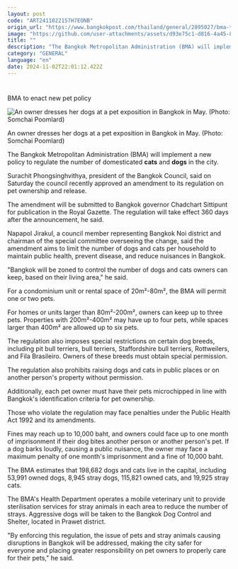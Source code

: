 ```yaml
---
layout: post
code: "ART2411022157H7EONB"
origin_url: "https://www.bangkokpost.com/thailand/general/2895027/bma-to-enact-new-pet-policy"
image: "https://github.com/user-attachments/assets/d93e75c1-d816-4a45-830d-16e1cfdc55f3"
title: ""
description: "The Bangkok Metropolitan Administration (BMA) will implement a new policy to regulate the number of domesticated  cats  and  dogs  in the city."
category: "GENERAL"
language: "en"
date: 2024-11-02T22:01:12.422Z
---
```


# 

BMA to enact new pet policy

![An owner dresses her dogs at a pet exposition in Bangkok in May. (Photo: Somchai Poomlard)](https://github.com/user-attachments/assets/2eef0ca3-cb32-460b-9d3f-4b1531ab6763)

An owner dresses her dogs at a pet exposition in Bangkok in May. (Photo: Somchai Poomlard)

The Bangkok Metropolitan Administration (BMA) will implement a new policy to regulate the number of domesticated **cats** and **dogs** in the city.

Surachit Phongsinghvithya, president of the Bangkok Council, said on Saturday the council recently approved an amendment to its regulation on pet ownership and release.

The amendment will be submitted to Bangkok governor Chadchart Sittipunt for publication in the Royal Gazette. The regulation will take effect 360 days after the announcement, he said.

Napapol Jirakul, a council member representing Bangkok Noi district and chairman of the special committee overseeing the change, said the amendment aims to limit the number of dogs and cats per household to maintain public health, prevent disease, and reduce nuisances in Bangkok.

"Bangkok will be zoned to control the number of dogs and cats owners can keep, based on their living area," he said.

For a condominium unit or rental space of 20m²-80m², the BMA will permit one or two pets.

For homes or units larger than 80m²-200m², owners can keep up to three pets. Properties with 200m²-400m² may have up to four pets, while spaces larger than 400m² are allowed up to six pets.

The regulation also imposes special restrictions on certain dog breeds, including pit bull terriers, bull terriers, Staffordshire bull terriers, Rottweilers, and Fila Brasileiro. Owners of these breeds must obtain special permission.

The regulation also prohibits raising dogs and cats in public places or on another person's property without permission.

Additionally, each pet owner must have their pets microchipped in line with Bangkok's identification criteria for pet ownership.

Those who violate the regulation may face penalties under the Public Health Act 1992 and its amendments.

Fines may reach up to 10,000 baht, and owners could face up to one month of imprisonment if their dog bites another person or another person's pet. If a dog barks loudly, causing a public nuisance, the owner may face a maximum penalty of one month's imprisonment and a fine of 10,000 baht.

The BMA estimates that 198,682 dogs and cats live in the capital, including 53,991 owned dogs, 8,945 stray dogs, 115,821 owned cats, and 19,925 stray cats.

The BMA's Health Department operates a mobile veterinary unit to provide sterilisation services for stray animals in each area to reduce the number of strays. Aggressive dogs will be taken to the Bangkok Dog Control and Shelter, located in Prawet district.

"By enforcing this regulation, the issue of pets and stray animals causing disruptions in Bangkok will be addressed, making the city safer for everyone and placing greater responsibility on pet owners to properly care for their pets," he said.